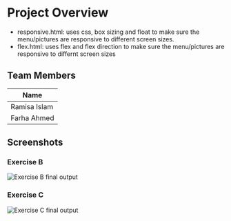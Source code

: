 # Project Overview 

- responsive.html: uses css, box sizing and float to make sure the menu/pictures are responsive to different screen sizes.
- flex.html: uses flex and flex direction to make sure the menu/pictures are responsive to differnt screen sizes

## Team Members 

|   Name     |
|----------- |
|Ramisa Islam|
|Farha Ahmed |

## Screenshots

### Exercise B
![Exercise B final output](./EXB_RESPONSIVE.gif)

### Exercise C
![Exercise C final output](./EXC_FLEX.gif)
